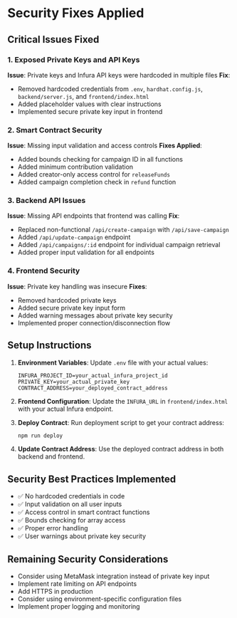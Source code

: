 # Security Fixes Applied

## Critical Issues Fixed

### 1. Exposed Private Keys and API Keys
**Issue**: Private keys and Infura API keys were hardcoded in multiple files
**Fix**: 
- Removed hardcoded credentials from `.env`, `hardhat.config.js`, `backend/server.js`, and `frontend/index.html`
- Added placeholder values with clear instructions
- Implemented secure private key input in frontend

### 2. Smart Contract Security
**Issue**: Missing input validation and access controls
**Fixes Applied**:
- Added bounds checking for campaign ID in all functions
- Added minimum contribution validation
- Added creator-only access control for `releaseFunds`
- Added campaign completion check in `refund` function

### 3. Backend API Issues
**Issue**: Missing API endpoints that frontend was calling
**Fix**: 
- Replaced non-functional `/api/create-campaign` with `/api/save-campaign`
- Added `/api/update-campaign` endpoint
- Added `/api/campaigns/:id` endpoint for individual campaign retrieval
- Added proper input validation for all endpoints

### 4. Frontend Security
**Issue**: Private key handling was insecure
**Fixes**:
- Removed hardcoded private keys
- Added secure private key input form
- Added warning messages about private key security
- Implemented proper connection/disconnection flow

## Setup Instructions

1. **Environment Variables**: Update `.env` file with your actual values:
   ```
   INFURA_PROJECT_ID=your_actual_infura_project_id
   PRIVATE_KEY=your_actual_private_key
   CONTRACT_ADDRESS=your_deployed_contract_address
   ```

2. **Frontend Configuration**: Update the `INFURA_URL` in `frontend/index.html` with your actual Infura endpoint.

3. **Deploy Contract**: Run deployment script to get your contract address:
   ```bash
   npm run deploy
   ```

4. **Update Contract Address**: Use the deployed contract address in both backend and frontend.

## Security Best Practices Implemented

- ✅ No hardcoded credentials in code
- ✅ Input validation on all user inputs
- ✅ Access control in smart contract functions
- ✅ Bounds checking for array access
- ✅ Proper error handling
- ✅ User warnings about private key security

## Remaining Security Considerations

- Consider using MetaMask integration instead of private key input
- Implement rate limiting on API endpoints
- Add HTTPS in production
- Consider using environment-specific configuration files
- Implement proper logging and monitoring
